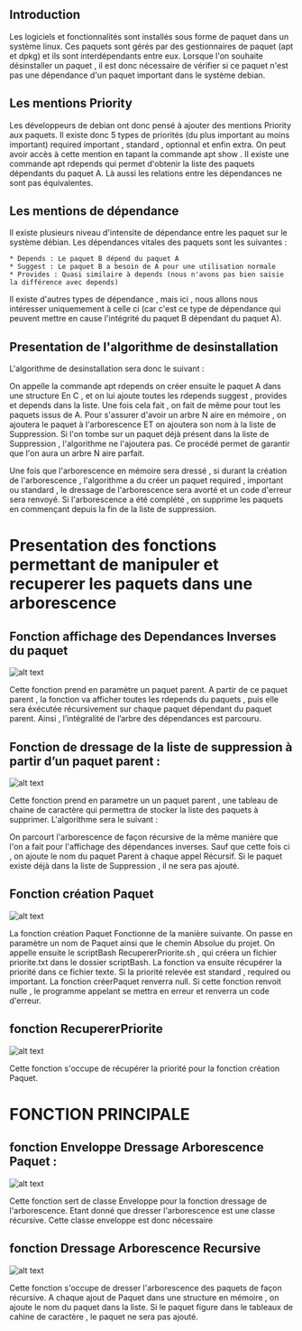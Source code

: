 ## Introduction 

Les logiciels et fonctionnalités sont installés sous forme de paquet dans un système linux. Ces paquets sont gérés par des gestionnaires de paquet (apt et dpkg) et ils sont interdépendants entre eux. Lorsque l'on souhaite désinstaller un paquet , il est donc nécessaire de vérifier si ce paquet n'est pas une dépendance d'un paquet important
dans le système debian. 

## Les mentions Priority 

Les développeurs de debian ont donc pensé à ajouter des mentions Priority aux paquets.  Il existe donc 5 types de priorités (du plus important au moins important) required
important , standard , optionnal et enfin extra. On peut avoir accès à cette mention en tapant la commande apt show <nom du Paquet>. Il existe une commande  apt rdepends <paquetA>  qui permet d'obtenir la liste des paquets dépendants du paquet A. Là aussi les relations entre les dépendances ne sont pas équivalentes. 
  
## Les mentions de dépendance 
  
  Il existe plusieurs niveau d'intensite de dépendance entre les paquet sur le système débian. Les dépendances vitales des paquets sont les suivantes : 
 
 
    * Depends : Le paquet B dépend du paquet A 
    * Suggest : Le paquet B a besoin de A pour une utilisation normale 
    * Provides : Quasi similaire à depends (nous n'avons pas bien saisie la différence avec depends) 
  
Il existe d'autres types de dépendance , mais ici , nous allons nous intéresser uniquemement à celle ci (car c'est ce type de dépendance qui peuvent mettre en cause l'intégrité du paquet B dépendant du paquet A). 
  
  
## Presentation de l'algorithme de desinstallation 
  
L'algorithme de desinstallation sera donc le suivant : 
  
On appelle la commande apt rdepends <nom paquet A> on créer ensuite le paquet A dans une structure En C , et on lui ajoute toutes les rdepends suggest , provides
et depends dans la liste. Une fois cela fait , on fait de même pour tout les paquets issus de A. Pour s'assurer d'avoir un arbre N aire en mémoire , on ajoutera le paquet à l'arborescence ET on ajoutera son nom à la liste de Suppression. Si l'on tombe sur un paquet déjà présent dans la liste de Suppression , l'algorithme ne l'ajoutera pas. Ce procédé permet de garantir que l'on aura un arbre N aire parfait. 
  
Une fois que l'arborescence en mémoire sera dressé , si durant la création de l'arborescence , l'algorithme a du créer un paquet required , important ou standard , le dressage de l'arborescence sera avorté et un code d'erreur sera renvoyé. Si l'arborescence a été complété , on supprime les paquets en commençant  depuis la fin de la liste de suppression.
  
# Presentation des fonctions permettant de manipuler et recuperer les paquets dans une arborescence 
  
  

## Fonction affichage des Dependances Inverses du paquet 

![alt text](Image2/imageProgC/AfficherDependanceInversePaquet.png)


Cette fonction prend en paramètre un paquet parent. A partir de ce paquet parent , 
la fonction va afficher toutes les rdepends du paquets , puis elle sera éxécutée
récursivement sur chaque paquet dépendant du paquet parent.
Ainsi , l’intégralité de l’arbre des dépendances est parcouru. 


## Fonction de dressage de la liste de suppression à partir d’un paquet parent : 

![alt text](Image2/imageProgC/dresserListePaquetSupprimer.png)


Cette fonction prend en parametre un un paquet parent , une tableau de chaine de caractère qui permettra
de stocker la liste des paquets à supprimer. L'algorithme sera le suivant : 

On parcourt l'arborescence de façon récursive de la même manière que l'on a fait pour l'affichage des dépendances
inverses. Sauf que cette fois ci , on ajoute le nom du paquet Parent à chaque appel Récursif. Si le paquet existe 
déjà dans la liste de Suppression , il ne sera pas ajouté. 


## Fonction création Paquet 

![alt text](Image2/imageProgC/CréationPaquet.png) 


La fonction création Paquet Fonctionne de la manière suivante. On passe en paramètre un nom de Paquet ainsi que le chemin Absolue du projet. On appelle 
ensuite le scriptBash RecupererPriorite.sh , qui créera un fichier priorite.txt dans le dossier scriptBash. La fonction va ensuite récupérer la priorité 
dans ce fichier texte. Si la priorité relevée est standard , required ou important. La fonction créerPaquet renverra null. Si cette fonction renvoit nulle , le programme
appelant se mettra en erreur et renverra un code d'erreur. 


## fonction RecupererPriorite 

![alt text](Image2/imageProgC/RecupererPriorite.png) 

Cette fonction s'occupe de récupérer la priorité pour la fonction création Paquet. 



# FONCTION PRINCIPALE 

## fonction Enveloppe Dressage Arborescence Paquet : 

![alt text](Image2/imageProgC/FonctionEnveloppeDresserArborsescence.png) 

Cette fonction sert de classe Enveloppe pour la fonction dressage de l'arborescence. Etant donné 
que dresser l'arborescence est une classe récursive. Cette classe enveloppe est donc nécessaire 


## fonction Dressage Arborescence Recursive 

![alt text](Image2/imageProgC/dresserArborescencePaquet.png)

Cette fonction s'occupe de dresser l'arborescence des paquets de façon récursive. A chaque ajout de Paquet
dans une structure en mémoire , on ajoute le nom du paquet dans la liste. Si le paquet figure 
dans le tableaux de cahine de caractère , le paquet ne sera pas ajouté. 

